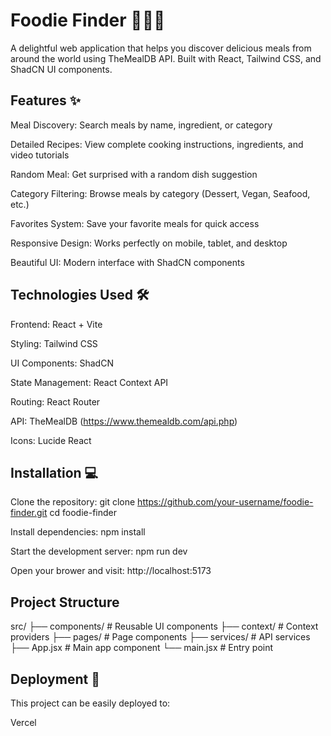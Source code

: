 # Foodie Finder 🍔🌮🍕

A delightful web application that helps you discover delicious meals from around the world using TheMealDB API. Built with React, Tailwind CSS, and ShadCN UI components.

## Features ✨
Meal Discovery: Search meals by name, ingredient, or category

Detailed Recipes: View complete cooking instructions, ingredients, and video tutorials

Random Meal: Get surprised with a random dish suggestion

Category Filtering: Browse meals by category (Dessert, Vegan, Seafood, etc.)

Favorites System: Save your favorite meals for quick access

Responsive Design: Works perfectly on mobile, tablet, and desktop

Beautiful UI: Modern interface with ShadCN components

## Technologies Used 🛠️
Frontend: React + Vite

Styling: Tailwind CSS

UI Components: ShadCN

State Management: React Context API

Routing: React Router

API: TheMealDB (https://www.themealdb.com/api.php)

Icons: Lucide React

## Installation 💻
Clone the repository:
git clone https://github.com/your-username/foodie-finder.git
cd foodie-finder

Install dependencies:
npm install

Start the development server:
npm run dev

Open your brower and visit: 
http://localhost:5173

## Project Structure
src/
├── components/       # Reusable UI components
├── context/         # Context providers
├── pages/           # Page components
├── services/        # API services
├── App.jsx          # Main app component
└── main.jsx         # Entry point

## Deployment 🚀
This project can be easily deployed to:

Vercel
